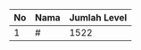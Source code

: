 | No | Nama            | Jumlah Level |
|----|-----------------|--------------|
| 1  | #    |    1522        |
